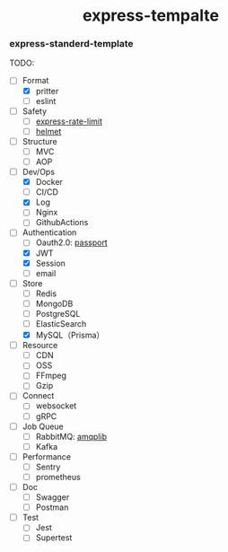 <h1 align="center">express-tempalte</h1>

### express-standerd-template

TODO:

- [ ] Format
    - [x] pritter
    - [ ] eslint
- [ ] Safety
    - [ ] [express-rate-limit](https://github.com/express-rate-limit/express-rate-limit)
    - [ ] [helmet](https://github.com/helmetjs/helmet)
- [ ] Structure
    - [ ] MVC
    - [ ] AOP
- [ ] Dev/Ops
    - [x] Docker
    - [ ] CI/CD
    - [x] Log
    - [ ] Nginx
    - [ ] GithubActions
- [ ] Authentication
    - [ ] Oauth2.0: [passport](https://github.com/jaredhanson/passport)
    - [x] JWT
    - [x] Session
    - [ ] email
- [ ] Store
    - [ ] Redis
    - [ ] MongoDB
    - [ ] PostgreSQL
    - [ ] ElasticSearch
    - [x] MySQL（Prisma）
- [ ] Resource
    - [ ] CDN
    - [ ] OSS
    - [ ] FFmpeg
    - [ ] Gzip
- [ ] Connect
    - [ ] websocket
    - [ ] gRPC
- [ ] Job Queue
    - [ ] RabbitMQ: [amqplib](https://github.com/amqp-node/amqplib)
    - [ ] Kafka
- [ ] Performance
    - [ ] Sentry
    - [ ] prometheus
- [ ] Doc
    - [ ] Swagger
    - [ ] Postman
- [ ] Test
    - [ ] Jest
    - [ ] Supertest

